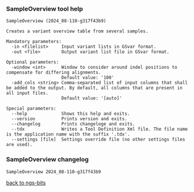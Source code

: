 ### SampleOverview tool help
	SampleOverview (2024_08-110-g317f43b9)
	
	Creates a variant overview table from several samples.
	
	Mandatory parameters:
	  -in <filelist>     Input variant lists in GSvar format.
	  -out <file>        Output variant list file in GSvar format.
	
	Optional parameters:
	  -window <int>      Window to consider around indel positions to compensate for differing alignments.
	                     Default value: '100'
	  -add_cols <string> Comma-separated list of input columns that shall be added to the output. By default, all columns that are present in all input files.
	                     Default value: '[auto]'
	
	Special parameters:
	  --help             Shows this help and exits.
	  --version          Prints version and exits.
	  --changelog        Prints changeloge and exits.
	  --tdx              Writes a Tool Definition Xml file. The file name is the application name with the suffix '.tdx'.
	  --settings [file]  Settings override file (no other settings files are used).
	
### SampleOverview changelog
	SampleOverview 2024_08-110-g317f43b9
	
[back to ngs-bits](https://github.com/imgag/ngs-bits)